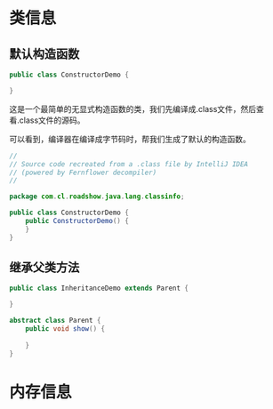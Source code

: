 # 类信息

## 默认构造函数

```java
public class ConstructorDemo {

}
```

这是一个最简单的无显式构造函数的类，我们先编译成.class文件，然后查看.class文件的源码。

可以看到，编译器在编译成字节码时，帮我们生成了默认的构造函数。

```java
//
// Source code recreated from a .class file by IntelliJ IDEA
// (powered by Fernflower decompiler)
//

package com.cl.roadshow.java.lang.classinfo;

public class ConstructorDemo {
    public ConstructorDemo() {
    }
}
```

## 继承父类方法

```java
public class InheritanceDemo extends Parent {

}

abstract class Parent {
	public void show() {
		
	}
}
```



# 内存信息

